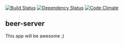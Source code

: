 [![Build Status](https://secure.travis-ci.org/pjambet/beech-server.png)](https://travis-ci.org/pjambet/beech-server)
[![Dependency Status](https://gemnasium.com/pjambet/beech-server.png)](https://gemnasium.com/pjambet/beech-server)
[![Code Climate](https://codeclimate.com/badge.png)](https://codeclimate.com/github/pjambet/beech-server)
## beer-server

This app will be awesome ;)
